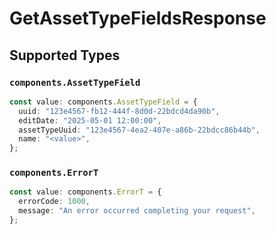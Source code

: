 # GetAssetTypeFieldsResponse


## Supported Types

### `components.AssetTypeField`

```typescript
const value: components.AssetTypeField = {
  uuid: "123e4567-fb12-444f-8d0d-22bdcd4da90b",
  editDate: "2025-05-01 12:00:00",
  assetTypeUuid: "123e4567-4ea2-407e-a86b-22bdcc86b44b",
  name: "<value>",
};
```

### `components.ErrorT`

```typescript
const value: components.ErrorT = {
  errorCode: 1000,
  message: "An error occurred completing your request",
};
```

